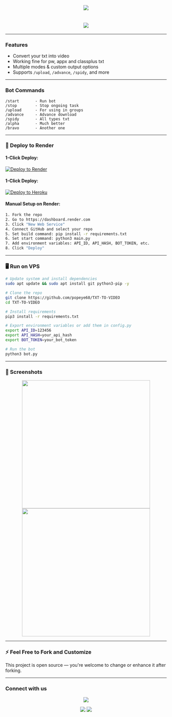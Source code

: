 <p align="center">
  <img src="https://img.shields.io/badge/TXT--TO--VIDEO--BOT-red?style=for-the-badge&logo=telegram"/>
</p>

<h1 align="center">
  <img src="https://readme-typing-svg.demolab.com?font=Fira+Code&weight=900&size=32&pause=1000&center=true&vCenter=true&multiline=true&repeat=true&width=435&lines=TXT+TO+VIDEO+BOT;Convert+Text+into+Styled+Video;Deploy+it+in+1+Click!"/>
</h1>

---

### **Features**
- Convert your txt into video 
- Working fine for pw, appx and classplus txt
- Multiple modes & custom output options
- Supports `/upload`, `/advance`, `/spidy`, and more

---

### **Bot Commands**
```
/start       - Run bot
/stop        - Stop ongoing task
/upload      - For using in groups
/advance     - Advance download
/spidy       - All types txt
/alpha       - Much better
/bravo       - Another one
```

---

### 🚀 Deploy to Render

#### **1-Click Deploy:**
[![Deploy to Render](https://render.com/images/deploy-to-render-button.svg)](https://render.com/deploy?repo=https://github.com/yourusername/TXT-TO-VIDEO)

#### **1-Click Deploy:**
[![Deploy to Heroku](https://www.herokucdn.com/deploy/button.svg)](https://heroku.com/deploy?template=https://github.com/yourusername/TXT-TO-VIDEO)

#### **Manual Setup on Render:**
```bash
1. Fork the repo
2. Go to https://dashboard.render.com
3. Click "New Web Service"
4. Connect GitHub and select your repo
5. Set build command: pip install -r requirements.txt
6. Set start command: python3 main.py
7. Add environment variables: API_ID, API_HASH, BOT_TOKEN, etc.
8. Click "Deploy"
```

---

### 🖥️ Run on VPS
```bash
# Update system and install dependencies
sudo apt update && sudo apt install git python3-pip -y

# Clone the repo
git clone https://github.com/popeye68/TXT-TO-VIDEO
cd TXT-TO-VIDEO

# Install requirements
pip3 install -r requirements.txt

# Export environment variables or add them in config.py
export API_ID=123456
export API_HASH=your_api_hash
export BOT_TOKEN=your_bot_token

# Run the bot
python3 bot.py
```
---

### 📸 Screenshots
<p align="center">
  <img src="img/screenshot1.jpg" width="400"/>
  <img src="img/screenshot2.jpg" width="400"/>
</p>

---

### ⚡ Feel Free to Fork and Customize
This project is open source — you're welcome to change or enhance it after forking.

---

### Connect with us
<p align="center">
  <a href="https://t.me/spidy_bots">
    <img src="https://img.shields.io/badge/Telegram-%40spidy__bots-blue?style=for-the-badge&logo=telegram"/>
  </a>
</p>

<p align="center">
  <img src="https://img.shields.io/github/stars/popeye68/TXT-TO-VIDEO?style=social">
  <img src="https://img.shields.io/github/forks/popeye68/TXT-TO-VIDEO?style=social">
</p>
